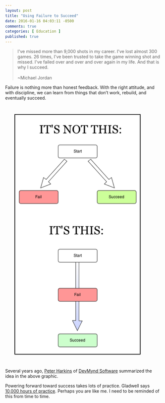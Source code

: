 ```yaml
---
layout: post
title: "Using Failure to Succeed"
date: 2016-01-16 04:03:11 -0500
comments: true
categories: [ Education ]
published: true
---
```


>I've missed more than 9,000 shots in my career. I've lost almost 300 games. 26 times, I've been trusted to take the game winning shot and missed. I've failed over and over and over again in my life. And that is why I succeed.<br/>&nbsp;<br/>~Michael Jordan

<!--more-->

Failure is nothing more than honest feedback. With the right attitude, and with discipline, we can learn from things that don’t work, rebuild, and eventually succeed. 

<img src="/images/failure_to_success.png" align="center" style="border:2px solid #000; margin:30px; width:80%;">

Several years ago, [Peter Harkins](https://twitter.com/pushcx) of [DevMynd Software](https://devmynd.com) summarized the idea in the above graphic.

Powering forward toward success takes lots of practice. Gladwell says [10,000 hours of practice](/blog/2012/09/03/10000-hours-of-practice/). Perhaps you are like me. I need to be reminded of this from time to time.

